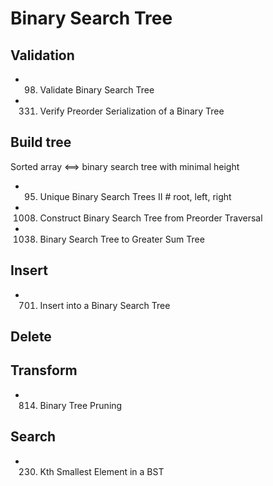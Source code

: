 # Binary Search Tree


## Validation
- 98. Validate Binary Search Tree      
- 331. Verify Preorder Serialization of a Binary Tree
 

## Build tree
Sorted array <==> binary search tree with minimal height
- 95. Unique Binary Search Trees II             # root, left, right
- 1008. Construct Binary Search Tree from Preorder Traversal
- 1038. Binary Search Tree to Greater Sum Tree

## Insert
- 701. Insert into a Binary Search Tree

## Delete


## Transform
- 814. Binary Tree Pruning


## Search
- 230. Kth Smallest Element in a BST